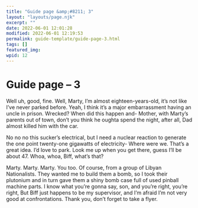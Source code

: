```yaml
---
title: "Guide page &amp;#8211; 3"
layout: "layouts/page.njk"
excerpt: ""
date: 2022-06-01 12:01:28
modified: 2022-06-01 12:19:53
permalink: guide-template/guide-page-3.html
tags: []
featured_img: 
wpid: 12
---
```


# Guide page &#8211; 3

Well uh, good, fine. Well, Marty, I’m almost eighteen-years-old, it’s not like I’ve never parked before. Yeah, I think it’s a major embarrassment having an uncle in prison. Wrecked? When did this happen and- Mother, with Marty’s parents out of town, don’t you think he oughta spend the night, after all, Dad almost killed him with the car.

No no no this sucker’s electrical, but I need a nuclear reaction to generate the one point twenty-one gigawatts of electricity- Where were we. That’s a great idea. I’d love to park. Look me up when you get there, guess I’ll be about 47. Whoa, whoa, Biff, what’s that?

Marty. Marty. Marty. You too. Of course, from a group of Libyan Nationalists. They wanted me to build them a bomb, so I took their plutonium and in turn gave them a shiny bomb case full of used pinball machine parts. I know what you’re gonna say, son, and you’re right, you’re right, But Biff just happens to be my supervisor, and I’m afraid I’m not very good at confrontations. Thank you, don’t forget to take a flyer.

<div class="buffer"></div>